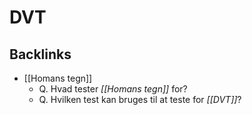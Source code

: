 # DVT
## Backlinks
* [[Homans tegn]]
	* Q. Hvad tester *[[Homans tegn]]* for?
	* Q. Hvilken test kan bruges til at teste for *[[DVT]]*?

<!-- #anki/tag/med/Cardiology #anki/deck/Medicine -->

<!-- {BearID:0E555DA8-4D3D-4182-A2F6-DB7A17772D54-21842-00003D968F04E134} -->
